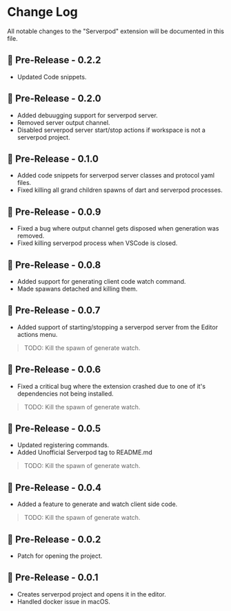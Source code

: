 # Change Log

All notable changes to the "Serverpod" extension will be documented in this file.

## 🚀 Pre-Release - 0.2.2

- Updated Code snippets.

## 🚀 Pre-Release - 0.2.0

- Added debuugging support for serverpod server.
- Removed server output channel.
- Disabled serverpod server start/stop actions if workspace is not a serverpod project.

## 🚀 Pre-Release - 0.1.0

- Added code snippets for serverpod server classes and protocol yaml files.
- Fixed killing all grand children spawns of dart and serverpod processes.

## 🚀 Pre-Release - 0.0.9

- Fixed a bug where output channel gets disposed when generation was removed.
- Fixed killing serverpod process when VSCode is closed.

## 🚀 Pre-Release - 0.0.8

- Added support for generating client code watch command.
- Made spawans detached and killing them.

## 🚀 Pre-Release - 0.0.7

- Added support of starting/stopping a serverpod server from the Editor actions menu.

> TODO: Kill the spawn of generate watch.

## 🚀 Pre-Release - 0.0.6

- Fixed a critical bug where the extension crashed due to one of it's dependencies not being installed.

> TODO: Kill the spawn of generate watch.

## 🚀 Pre-Release - 0.0.5

- Updated registering commands.
- Added Unofficial Serverpod tag to README.md
> TODO: Kill the spawn of generate watch.

## 🚀 Pre-Release - 0.0.4

- Added a feature to generate and watch client side code.
> TODO: Kill the spawn of generate watch.

## 🚀 Pre-Release - 0.0.2

- Patch for opening the project.

## 🚀 Pre-Release - 0.0.1

- Creates serverpod project and opens it in the editor.
- Handled docker issue in macOS.
